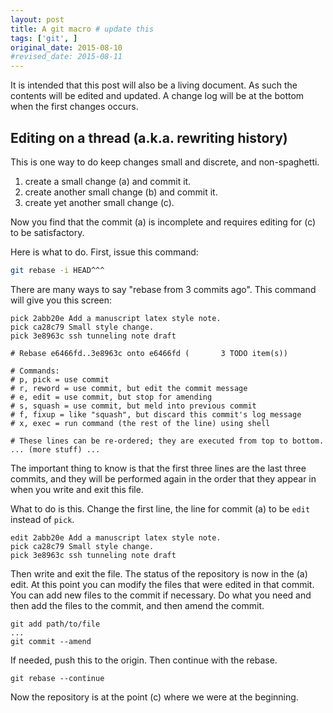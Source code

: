 ```yaml
---
layout: post
title: A git macro # update this 
tags: ['git', ]
original_date: 2015-08-10
#revised_date: 2015-08-11
---
```

It is intended that this post will also be a living document.  As such the 
contents will be edited and updated.  A change log will be at the bottom 
when the first changes occurs.

## Editing on a thread (a.k.a. rewriting history)

This is one way to do keep changes small and discrete, and non-spaghetti.

1. create a small change (a) and commit it.
1. create another small change (b) and commit it.
1. create yet another small change (c).

Now you find that the commit (a) is incomplete and requires editing for (c) to 
be satisfactory.

Here is what to do.
First, issue this command:

```bash
git rebase -i HEAD^^^
```

There are many ways to say "rebase from 3 commits ago".
This command will give you this screen:

```
pick 2abb20e Add a manuscript latex style note.
pick ca28c79 Small style change.
pick 3e8963c ssh tunneling note draft

# Rebase e6466fd..3e8963c onto e6466fd (       3 TODO item(s))

# Commands:
# p, pick = use commit
# r, reword = use commit, but edit the commit message
# e, edit = use commit, but stop for amending
# s, squash = use commit, but meld into previous commit
# f, fixup = like "squash", but discard this commit's log message
# x, exec = run command (the rest of the line) using shell

# These lines can be re-ordered; they are executed from top to bottom.
... (more stuff) ...
```

The important thing to know is that the first three lines are the last three commits, 
and they will be performed again in the order that they appear in when you write 
and exit this file.

What to do is this.  Change the first line, the line for commit (a) to be `edit` instead 
of `pick`.

```
edit 2abb20e Add a manuscript latex style note.
pick ca28c79 Small style change.
pick 3e8963c ssh tunneling note draft
```

Then write and exit the file.  The status of the repository is now in the (a) edit.
At this point you can modify the files that were edited in that commit.  You
can add new files to the commit if necessary.  Do what you need and then
add the files to the commit, and then amend the commit.

```
git add path/to/file
...
git commit --amend
```

If needed, push this to the origin.
Then continue with the rebase.

```
git rebase --continue
```

Now the repository is at the point (c) where we were at the beginning.
